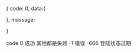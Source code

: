 {
  code: 0,
  data:{

  },
  message:
  <!-- errors: 具体的报错信息 -->
}

code 0 成功 其他都是失败
     -1 错误
     -666 登陆状态过期
